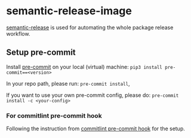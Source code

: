 # semantic-release-image

[semantic-release](https://github.com/semantic-release/semantic-release) is used for automating
the whole package release workflow.

## Setup pre-commit

Install [pre-commit](https://pre-commit.com/) on your local (virtual)
machine: `pip3 install pre-commit==<version>`

In your repo path, please run: `pre-commit install`,

If you want to use your own pre-commit config, please do:
`pre-commit install -c <your-config>`

### For commitlint pre-commit hook

Following the instruction from [commitlint pre-commit hook](https://github.com/alessandrojcm/commitlint-pre-commit-hook)
for the setup.

